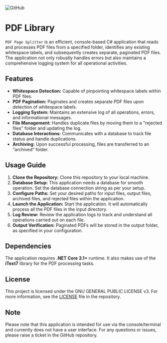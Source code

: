 ![GitHub](https://img.shields.io/github/license/Trendcommerce/pdf-lib)

# PDF Library

`PDF Page Splitter` is an efficient, console-based C# application that reads and processes PDF files from a specified folder, identifies any existing whitespace labels, and subsequently creates separate, paginated PDF files. The application not only robustly handles errors but also maintains a comprehensive logging system for all operational activities.

## Features

- **Whitespace Detection:** Capable of pinpointing whitespace labels within PDF files.
- **PDF Pagination:** Paginates and creates separate PDF files upon detection of whitespace labels.
- **Logging System:** Maintains an extensive log of all operations, errors, and informational messages.
- **File Management:** Handles duplicate files by moving them to a "rejected files" folder and updating the log.
- **Database Interactions:** Communicates with a database to track file status and handle duplications.
- **Archiving:** Upon successful processing, files are transferred to an "archived" folder.

## Usage Guide

1. **Clone the Repository:** Clone this repository to your local machine.
2. **Database Setup:** This application needs a database for smooth operation. Set the database connection string as per your setup.
3. **Configure Paths:** Set your desired paths for input files, output files, archived files, and rejected files within the application.
4. **Launch the Application:** Start the application. It will automatically process all the PDF files in the input directory.
5. **Log Review:** Review the application logs to track and understand all operations carried out on each file.
6. **Output Verification:** Paginated PDFs will be stored in the output folder, as specified in your configuration.

## Dependencies

The application requires **.NET Core 3.1+** runtime. It also makes use of the **iText7** library for the PDF processing tasks.

## License

This project is licensed under the GNU GENERAL PUBLIC LICENSE v3. For more information, see the [LICENSE](LICENSE) file in the repository.

## Note

Please note that this application is intended for use via the console/terminal and currently does not have a user interface. For any questions or issues, please raise a ticket in the GitHub repository.
